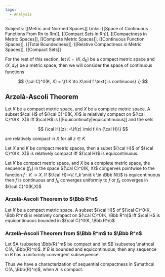 ```yaml
---
tags:
  - Analysis
---
```

Subjects: [[Metric and Normed Spaces]]
Links: [[Space of Continuous Functions From Rn to Rm]], [[Compact Sets in Rn]], [[Compactness in Metric Spaces]], [[Complete Metric Spaces]], [[Continuous Function Spaces]], [[Total Boundedness]], [[Relative Compactness in Metric Spaces]], [[Compact Sets]]

For the rest of this section, let $K=(K, d_K)$ be a compact metric space and $(X, d_X)$ be a metric space, then we will consider the space of continuous functions

$$ {\cal C}^0(K, X) = \{f:K \to X\mid f \text{ is continuous} \} $$
## Arzelà-Ascoli Theorem
Let $K$ be a compact metric space, and $X$ be a complete metric space. A subset $\cal H$ of ${\cal C}^0(K, X)$ is relatively compact on ${\cal C}^0(K, X)$ iff $\cal H$ is [[Equicontinuity|equicontinuous]] and the sets

$$ {\cal H}(z) :=\{f(z) \mid f \in {\cal H}\} $$

are relatively compact in $X$ for all $z \in K$

Let $X$ and $K$ be compact metric spaces, then a subet ${\cal H}$ of ${\cal C}^0(K, X)$ is relatively compact iff ${\cal H}$ is equicontinuous.

Let $K$ be compact metric space, and $X$ be a complete metric space, the sequence $(f_k)$ in the space ${\cal C}^0(K, X)$ congerves pointwise to the function $f:K \to X$. If ${\cal H}:=\{ f_k \mid k \in \Bbb N\}$ is equicontinuous then $f$ is continuous and $f_k$ converges uniformly to $f$ or $f_k$ converges in ${\cal C}^0(K,X)$

### Arzelà-Ascoli Theorem to $\Bbb R^n$

Let $K$ be a compact metric space. A subset ${\cal H}$ of ${\cal C}^0(K, \Bbb R^n)$ is relatively compact on ${\cal C}^0(K, \Bbb R^n)$ iff $\cal H$ is equicontinuous bounded in ${\cal C}^0(K, \Bbb R^n)$

### **Arzelà–Ascoli** Theorem from $\Bbb R^m$ to $\Bbb R^n$
Let $A \subseteq \Bbb{R}^m$ be compact and let $B \subseteq \mathcal C(A, \Bbb{R}^n)$. If $B$ is bounded and equicontinuous, then any sequence in $B$ has a uniformly convergent subsequence.

Thus we have a characterization of sequential compactness in $\mathcal C(A, \Bbb{R}^n)$, when $A$ is compact.